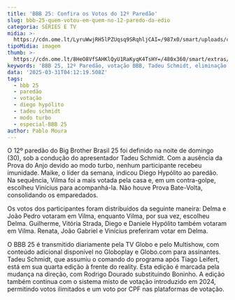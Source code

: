 ```yaml
---
title: 'BBB 25: Confira os Votos do 12º Paredão'
slug: bbb-25-quem-votou-em-quem-no-12-paredo-da-edio
categoria: SÉRIES E TV
midia: >-
  https://cdn.ome.lt/LyruWwjRH5lPZUqsq9SRqhljCAI=/987x0/smart/uploads/conteudo/fotos/bbb25-quem-.jpg
tipoMidia: imagem
thumb: >-
  https://cdn.ome.lt/8HeO8VfSAHKlQyU1RaKyqK4TsHY=/480x360/smart/extras/conteudos/bbb25-quem-.jpg
keywords: 'BBB 25, 12º Paredão, votação BBB, Tadeu Schmidt, eliminação BBB'
data: '2025-03-31T04:12:19.508Z'
tags:
  - bbb 25
  - paredão
  - votação
  - diego hypólito
  - tadeu schmidt
  - modo turbo
  - especial-BBB 25
author: Pablo Moura
---
```


O 12º paredão do Big Brother Brasil 25 foi definido na noite de domingo (30), sob a condução do apresentador Tadeu Schmidt. Com a ausência da Prova do Anjo devido ao modo turbo, nenhum participante recebeu imunidade. Maike, o líder da semana, indicou Diego Hypólito ao paredão. Na sequência, Vilma foi a mais votada pela casa e, em um contra-golpe, escolheu Vinícius para acompanhá-la. Não houve Prova Bate-Volta, consolidando os emparedados.

Os votos dos participantes foram distribuídos da seguinte maneira: Delma e João Pedro votaram em Vilma, enquanto Vilma, por sua vez, escolheu Delma. Guilherme, Vitória Strada, Diego e Daniele Hypólito também votaram em Vilma. Renata, João Gabriel e Vinícius preferiram votar em Delma.

O BBB 25 é transmitido diariamente pela TV Globo e pelo Multishow, com conteúdo adicional disponível no Globoplay e Globo.com para assinantes. Tadeu Schmidt, que assumiu o comando do programa após Tiago Leifert, está em sua quarta edição à frente do reality. Esta edição é marcada pela mudança na direção, com Rodrigo Dourado substituindo Boninho. A edição também continua com o sistema misto de votação introduzido em 2024, permitindo votos ilimitados e um voto por CPF nas plataformas de votação.
